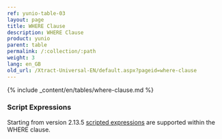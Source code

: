 ```yaml
---
ref: yunio-table-03
layout: page
title: WHERE Clause
description: WHERE Clause
product: yunio
parent: table
permalink: /:collection/:path
weight: 3
lang: en_GB
old_url: /Xtract-Universal-EN/default.aspx?pageid=where-clause
---
```


{% include _content/en/tables/where-clause.md  %}

### Script Expressions

Starting from version 2.13.5 [scripted expressions](../advanced-techniques/script-expressions) are supported within the WHERE clause. 
